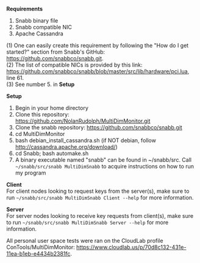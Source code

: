 **Requirements** 
1. Snabb binary file 
2. Snabb compatible NIC
3. Apache Cassandra

(1) One can easily create this requirement by following the "How do I get started?" section from Snabb's GitHub: https://github.com/snabbco/snabb.git.  
(2) The list of compatible NICs is provided by this link: https://github.com/snabbco/snabb/blob/master/src/lib/hardware/pci.lua, line 61.  
(3) See number 5. in **Setup**  

**Setup**
1. Begin in your home directory 
2. Clone this repository: https://github.com/NolanRudolph/MultiDimMonitor.git
3. Clone the snabb repository: https://github.com/snabbco/snabb.git
4. cd MultiDimMonitor
5. bash debian_install_cassandra.sh (if NOT debian, follow http://cassandra.apache.org/download/)
6. cd Snabb; bash automake.sh
7. A binary executable named "snabb" can be found in ~/snabb/src. Call ```~/snabb/src/snabb MultiDimSnabb``` to acquire instructions on how to run my program

**Client**  
For client nodes looking to request keys from the server(s), make sure to run ```~/snabb/src/snabb MultiDimSnabb Client --help``` for more information.

**Server**  
For server nodes looking to receive key requests from client(s), make sure to run ```~/snabb/src/snabb MultiDimSnabb Server --help``` for more information.

All personal user space tests were ran on the CloudLab profile ConTools/MultiDimMonitor: https://www.cloudlab.us/p/70d8c132-431e-11ea-b1eb-e4434b2381fc.
